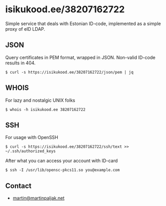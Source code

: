 # isikukood.ee/38207162722
Simple service that deals with Estonian ID-code, implemented as a simple proxy of eID LDAP.
## JSON

Query certificates in PEM format, wrapped in JSON. Non-valid ID-code results in 404.


    $ curl -s https://isikukood.ee/38207162722/json/pem | jq

## WHOIS

For lazy and nostalgic UNIX folks

    $ whois -h isikukood.ee 38207162722

## SSH

For usage with OpenSSH

    $ curl -s https://isikukood.ee/38207162722/ssh/text >> ~/.ssh/authorized_keys
    
After what you can access your account with ID-card

    $ ssh -I /usr/lib/opensc-pkcs11.so you@example.com

## Contact
* martin@martinpaljak.net
